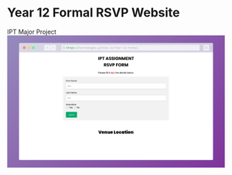 # Year 12 Formal RSVP Website
IPT Major Project
![alt text](https://github.com/kareemagha/Year-12-Formal/blob/.github/mock.png?raw=true)
